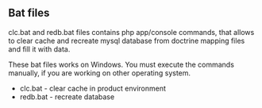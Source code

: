 ## Bat files

clc.bat and redb.bat files contains php app/console commands, that allows to clear cache and recreate mysql database from doctrine mapping files and fill it with data.

These bat files works on Windows. You must execute the commands manually, if you are working on other operating system.

* clc.bat - clear cache in product environment
* redb.bat - recreate database